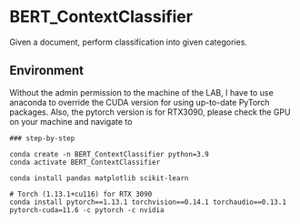 # BERT_ContextClassifier
Given a document, perform classification into given categories.

## Environment
Without the admin permission to the machine of the LAB, I have to use anaconda to override the CUDA version for using up-to-date PyTorch packages.
Also, the pytorch version is for RTX3090, please check the GPU on your machine and navigate to 

```shell
### step-by-step

conda create -n BERT_ContextClassifier python=3.9
conda activate BERT_ContextClassifier

conda install pandas matplotlib scikit-learn

# Torch (1.13.1+cu116) for RTX 3090
conda install pytorch==1.13.1 torchvision==0.14.1 torchaudio==0.13.1 pytorch-cuda=11.6 -c pytorch -c nvidia
```

